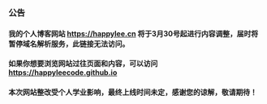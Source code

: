###  公告
####  我的个人博客网站 https://happylee.cn  将于3月30号起进行内容调整，届时将暂停域名解析服务，此链接无法访问。
####  如果你想要浏览网站过往页面和内容，可以访问 https://happyleecode.github.io
####  本次网站整改受个人学业影响，最终上线时间未定，感谢您的谅解，敬请期待！

<!--
**HappyLeeCode/HappyLeeCode** is a ✨ _special_ ✨ repository because its `README.md` (this file) appears on your GitHub profile.

Here are some ideas to get you started:

- 🔭 I’m currently working on ...
- 🌱 I’m currently learning ...
- 👯 I’m looking to collaborate on ...
- 🤔 I’m looking for help with ...
- 💬 Ask me about ...
- 📫 How to reach me: ...
- 😄 Pronouns: ...
- ⚡ Fun fact: ...
-->
